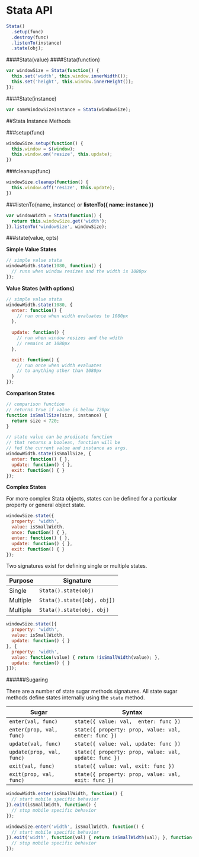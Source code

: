 Stata API
===

```js
Stata()
  .setup(func)
  .destroy(func)
  .listenTo(instance)
  .state(obj);
```

####Stata(value)
####Stata(function)

```js
var windowSize = Stata(function() {
  this.set('width', this.window.innerWidth());
  this.set('height', this.window.innerHeight());
});
```

####State(instance)

```js
var sameWindowSizeInstance = Stata(windowSize);
```

##Stata Instance Methods

###setup(func)

```js
windowSize.setup(function() {
  this.window = $(window);
  this.window.on('resize', this.update);
})
```

###cleanup(func)

```js
windowSize.cleanup(function() {
  this.window.off('resize', this.update);
})
```

###listenTo(name, instance)
or __listenTo({ name: instance })__

```js
var windowWidth = Stata(function() {
  return this.windowSize.get('width');
}).listenTo('windowSize', windowSize);
```


###state(value, opts)

__Simple Value States__

```js
// simple value stata
windowWidth.state(1080, function() {
  // runs when window resizes and the width is 1080px  
});
```


__Value States (with options)__

```js
// simple value stata
windowWidth.state(1080, {
  enter: function() {
    // run once when width evaluates to 1080px
  },
  
  update: function() {
    // run when window resizes and the wdith
    // remains at 1080px  
  },

  exit: function() {
    // run once when width evaluates
    // to anything other than 1080px
  }
});
```

__Comparison States__

```js
// comparison function 
// returns true if value is below 720px 
function isSmallSize(size, instance) {
  return size < 720;
}

// state value can be predicate function
// that returns a boolean, function will be
// fed the current value and instance as args.
windowWidth.state(isSmallSize, {
  enter: function() { },
  update: function() { },
  exit: function() { }
});
```

__Complex States__

For more complex Stata objects, states can be defined for a particular property or general object state. 

```js
windowSize.state({
  property: 'width',
  value: isSmallWidth,
  once: function() { },
  enter: function() { },
  update: function() { },
  exit: function() { }
});
```


Two signatures exist for defining single or multiple states.  

Purpose | Signature
--- | ---
Single | `Stata().state(obj)`
Multiple | `Stata().state([obj, obj])`
Multiple | `Stata().state(obj, obj)`

```js
windowSize.state([{
  property: 'width',
  value: isSmallWidth,
  update: function() { }
}, {
  property: 'width',
  value: function(value) { return !isSmallWidth(value); },
  update: function() { }
}]);
```


######Sugaring

There are a number of state sugar methods signatures. All state sugar methods define states internally using the `state` method.

Sugar | Syntax
--- | ---
`enter(val, func)` | `state({ value: val,  enter: func })`
`enter(prop, val, func)` | `state({ property: prop, value: val, enter: func })`
`update(val, func)` | `state({ value: val, update: func })`
`update(prop, val, func)` | `state({ property: prop, value: val, update: func })`
`exit(val, func)` | `state({ value: val, exit: func })`
`exit(prop, val, func)` | `state({ property: prop, value: val, exit: func })`



```js
windowWidth.enter(isSmallWidth, function() { 
  // start mobile specific behavior
}).exit(isSmallWidth, function() { 
  // stop mobile specific behavior
});
```

```js
windowSize.enter('width', isSmallWidth, function() { 
  // start mobile specific behavior
}).exit('width', function(val) { return isSmallWidth(val); }, function() { 
  // stop mobile specific behavior
});
```